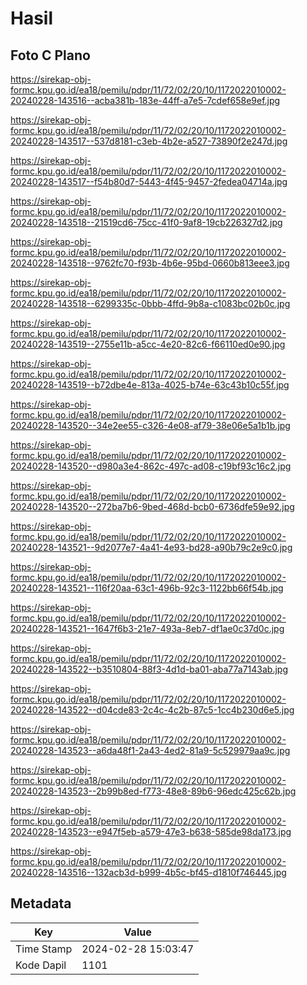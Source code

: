 # Hasil

## Foto C Plano

https://sirekap-obj-formc.kpu.go.id/ea18/pemilu/pdpr/11/72/02/20/10/1172022010002-20240228-143516--acba381b-183e-44ff-a7e5-7cdef658e9ef.jpg

https://sirekap-obj-formc.kpu.go.id/ea18/pemilu/pdpr/11/72/02/20/10/1172022010002-20240228-143517--537d8181-c3eb-4b2e-a527-73890f2e247d.jpg

https://sirekap-obj-formc.kpu.go.id/ea18/pemilu/pdpr/11/72/02/20/10/1172022010002-20240228-143517--f54b80d7-5443-4f45-9457-2fedea04714a.jpg

https://sirekap-obj-formc.kpu.go.id/ea18/pemilu/pdpr/11/72/02/20/10/1172022010002-20240228-143518--21519cd6-75cc-41f0-9af8-19cb226327d2.jpg

https://sirekap-obj-formc.kpu.go.id/ea18/pemilu/pdpr/11/72/02/20/10/1172022010002-20240228-143518--9762fc70-f93b-4b6e-95bd-0660b813eee3.jpg

https://sirekap-obj-formc.kpu.go.id/ea18/pemilu/pdpr/11/72/02/20/10/1172022010002-20240228-143518--6299335c-0bbb-4ffd-9b8a-c1083bc02b0c.jpg

https://sirekap-obj-formc.kpu.go.id/ea18/pemilu/pdpr/11/72/02/20/10/1172022010002-20240228-143519--2755e11b-a5cc-4e20-82c6-f66110ed0e90.jpg

https://sirekap-obj-formc.kpu.go.id/ea18/pemilu/pdpr/11/72/02/20/10/1172022010002-20240228-143519--b72dbe4e-813a-4025-b74e-63c43b10c55f.jpg

https://sirekap-obj-formc.kpu.go.id/ea18/pemilu/pdpr/11/72/02/20/10/1172022010002-20240228-143520--34e2ee55-c326-4e08-af79-38e06e5a1b1b.jpg

https://sirekap-obj-formc.kpu.go.id/ea18/pemilu/pdpr/11/72/02/20/10/1172022010002-20240228-143520--d980a3e4-862c-497c-ad08-c19bf93c16c2.jpg

https://sirekap-obj-formc.kpu.go.id/ea18/pemilu/pdpr/11/72/02/20/10/1172022010002-20240228-143520--272ba7b6-9bed-468d-bcb0-6736dfe59e92.jpg

https://sirekap-obj-formc.kpu.go.id/ea18/pemilu/pdpr/11/72/02/20/10/1172022010002-20240228-143521--9d2077e7-4a41-4e93-bd28-a90b79c2e9c0.jpg

https://sirekap-obj-formc.kpu.go.id/ea18/pemilu/pdpr/11/72/02/20/10/1172022010002-20240228-143521--116f20aa-63c1-496b-92c3-1122bb66f54b.jpg

https://sirekap-obj-formc.kpu.go.id/ea18/pemilu/pdpr/11/72/02/20/10/1172022010002-20240228-143521--1647f6b3-21e7-493a-8eb7-df1ae0c37d0c.jpg

https://sirekap-obj-formc.kpu.go.id/ea18/pemilu/pdpr/11/72/02/20/10/1172022010002-20240228-143522--b3510804-88f3-4d1d-ba01-aba77a7143ab.jpg

https://sirekap-obj-formc.kpu.go.id/ea18/pemilu/pdpr/11/72/02/20/10/1172022010002-20240228-143522--d04cde83-2c4c-4c2b-87c5-1cc4b230d6e5.jpg

https://sirekap-obj-formc.kpu.go.id/ea18/pemilu/pdpr/11/72/02/20/10/1172022010002-20240228-143523--a6da48f1-2a43-4ed2-81a9-5c529979aa9c.jpg

https://sirekap-obj-formc.kpu.go.id/ea18/pemilu/pdpr/11/72/02/20/10/1172022010002-20240228-143523--2b99b8ed-f773-48e8-89b6-96edc425c62b.jpg

https://sirekap-obj-formc.kpu.go.id/ea18/pemilu/pdpr/11/72/02/20/10/1172022010002-20240228-143523--e947f5eb-a579-47e3-b638-585de98da173.jpg

https://sirekap-obj-formc.kpu.go.id/ea18/pemilu/pdpr/11/72/02/20/10/1172022010002-20240228-143516--132acb3d-b999-4b5c-bf45-d1810f746445.jpg


## Metadata

| Key        | Value               |
| ---------- | ------------------- |
| Time Stamp | 2024-02-28 15:03:47 |
| Kode Dapil | 1101                |



